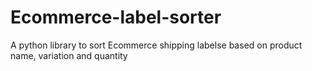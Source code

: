 # Ecommerce-label-sorter
A python library to sort Ecommerce shipping labelse based on product name, variation and quantity
